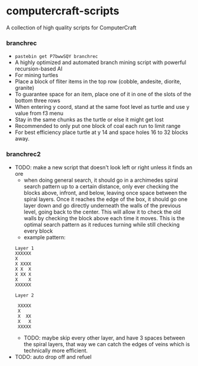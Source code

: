 # computercraft-scripts
A collection of high quality scripts for ComputerCraft

### branchrec
- `pastebin get P7bwwSQY branchrec`
- A highly optimized and automated branch mining script with powerful recursion-based AI
- For mining turtles
- Place a block of fliter items in the top row (cobble, andesite, diorite, granite)
- To guarantee space for an item, place one of it in one of the slots of the bottom three rows
- When entering y coord, stand at the same foot level as turtle and use y value from f3 menu
- Stay in the same chunks as the turtle or else it might get lost
- Recommended to only put one block of coal each run to limit range
- For best efficiency place turtle at y 14 and space holes 16 to 32 blocks away.

### branchrec2
- TODO: make a new script that doesn't look left or right unless it finds an ore
  - when doing general search, it should go in a archimedes spiral search pattern up to a certain distance, only ever checking the blocks above, infront, and below, leaving once space between the spiral layers. Once it reaches the edge of the box, it should go one layer down and go directly underneath the walls of the previous level, going back to the center. This will allow it to check the old walls by checking the block above each time it moves. This is the optimal search pattern as it reduces turning while still checking every block
  - example pattern: 
  ```
  Layer 1
  XXXXXX
  X   
  X XXXX
  X X  X
  X XX X
  X    X
  XXXXXX

  Layer 2
   
   XXXXX   
   X
   X  XX
   X   X
   XXXXX

  ```
  - TODO: maybe skip every other layer, and have 3 spaces between the spiral layers, that way we can catch the edges of veins which is technically more efficient.
- TODO: auto drop off and refuel
